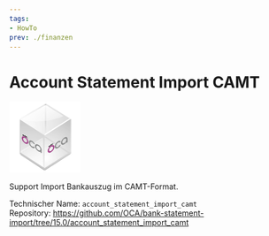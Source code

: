 ```yaml
---
tags:
- HowTo
prev: ./finanzen
---
```

# Account Statement Import CAMT
![icon_oca_app](assets/icon_oca_app.png)

Support Import Bankauszug im CAMT-Format. 

Technischer Name: `account_statement_import_camt`\
Repository: <https://github.com/OCA/bank-statement-import/tree/15.0/account_statement_import_camt>
